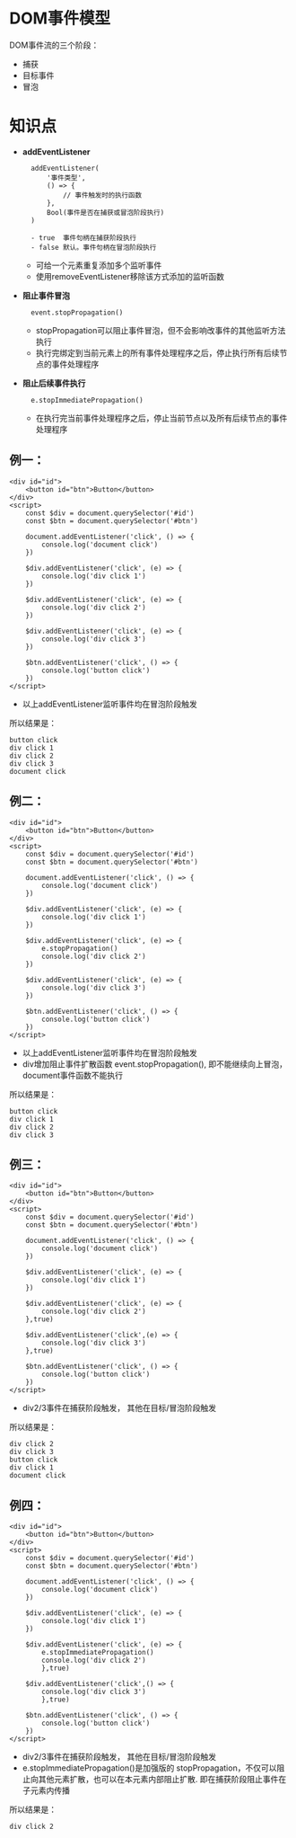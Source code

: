 # DOM事件模型
DOM事件流的三个阶段：
- 捕获
- 目标事件
- 冒泡

# 知识点
- **addEventListener**

        addEventListener(
            '事件类型', 
            () => {
                // 事件触发时的执行函数
            }, 
            Bool(事件是否在捕获或冒泡阶段执行)
        )

        - true  事件句柄在捕获阶段执行
        - false 默认。事件句柄在冒泡阶段执行
  - 可给一个元素重复添加多个监听事件
  - 使用removeEventListener移除该方式添加的监听函数

- **阻止事件冒泡**

        event.stopPropagation()
    - stopPropagation可以阻止事件冒泡，但不会影响改事件的其他监听方法执行
    - 执行完绑定到当前元素上的所有事件处理程序之后，停止执行所有后续节点的事件处理程序

- **阻止后续事件执行**
  
        e.stopImmediatePropagation()

    - 在执行完当前事件处理程序之后，停止当前节点以及所有后续节点的事件处理程序
  
## 例一：

    <div id="id">
        <button id="btn">Button</button>
    </div>
    <script>
        const $div = document.querySelector('#id')
        const $btn = document.querySelector('#btn')

        document.addEventListener('click', () => {
            console.log('document click')
        })

        $div.addEventListener('click', (e) => {
            console.log('div click 1')
        })

        $div.addEventListener('click', (e) => {
            console.log('div click 2')
        })

        $div.addEventListener('click', (e) => {
            console.log('div click 3')
        })

        $btn.addEventListener('click', () => {
            console.log('button click')
        })
    </script>
- 以上addEventListener监听事件均在冒泡阶段触发

所以结果是：

    button click
    div click 1
    div click 2
    div click 3
    document click

## 例二：

    <div id="id">
        <button id="btn">Button</button>
    </div>
    <script>
        const $div = document.querySelector('#id')
        const $btn = document.querySelector('#btn')

        document.addEventListener('click', () => {
            console.log('document click')
        })

        $div.addEventListener('click', (e) => {
            console.log('div click 1')
        })

        $div.addEventListener('click', (e) => {
            e.stopPropagation()
            console.log('div click 2')
        })

        $div.addEventListener('click', (e) => {
            console.log('div click 3')
        })

        $btn.addEventListener('click', () => {
            console.log('button click')
        })
    </script>
- 以上addEventListener监听事件均在冒泡阶段触发
- div增加阻止事件扩散函数 event.stopPropagation(), 即不能继续向上冒泡， document事件函数不能执行

所以结果是：

    button click
    div click 1
    div click 2
    div click 3

## 例三：

    <div id="id">
        <button id="btn">Button</button>
    </div>
    <script>
        const $div = document.querySelector('#id')
        const $btn = document.querySelector('#btn')

        document.addEventListener('click', () => {
            console.log('document click')
        })

        $div.addEventListener('click', (e) => {
            console.log('div click 1')
        })

        $div.addEventListener('click', (e) => {
            console.log('div click 2')
        },true)

        $div.addEventListener('click',(e) => {
            console.log('div click 3')
        },true)

        $btn.addEventListener('click', () => {
            console.log('button click')
        })
    </script>

- div2/3事件在捕获阶段触发， 其他在目标/冒泡阶段触发
  
所以结果是：

    div click 2
    div click 3
    button click
    div click 1
    document click
    
## 例四：

    <div id="id">
        <button id="btn">Button</button>
    </div>
    <script>
        const $div = document.querySelector('#id')
        const $btn = document.querySelector('#btn')

        document.addEventListener('click', () => {
            console.log('document click')
        })

        $div.addEventListener('click', (e) => {
            console.log('div click 1')
        })

        $div.addEventListener('click', (e) => {
            e.stopImmediatePropagation()
            console.log('div click 2')
            },true)

        $div.addEventListener('click',() => {
            console.log('div click 3')
            },true)

        $btn.addEventListener('click', () => {
            console.log('button click')
        })
    </script>
- div2/3事件在捕获阶段触发， 其他在目标/冒泡阶段触发
- e.stopImmediatePropagation()是加强版的 stopPropagation，不仅可以阻止向其他元素扩散，也可以在本元素内部阻止扩散. 即在捕获阶段阻止事件在子元素内传播
  
所以结果是：

    div click 2
